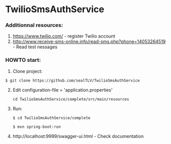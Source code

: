 # TwilioSmsAuthService

### Additionnal resources:

1. https://www.twilio.com/ - register Twilio account
2. http://www.receive-sms-online.info/read-sms.php?phone=14053264519 - Read test nessages

### HOWTO start:

1. Clone project:
  
  `$ git clone https://github.com/sealTLV/TwilioSmsAuthService`

2. Edit configuration-file = 'application.properties'
  
    `cd TwilioSmsAuthService/complete/src/main/resources`
  
3. Run:

    `$ cd TwilioSmsAuthService/complete`

    `$ mvn spring-boot:run`
    
4. http://localhost:9999/swagger-ui.html - Check documentation


